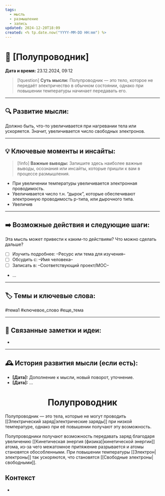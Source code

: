 ```yaml
---
tags:
  - мысль
  - размышление
  - запись
updated: 2024-12-20T18:09
created: <% tp.date.now("YYYY-MM-DD HH:mm") %>
---
```


# 💭  [Полупроводник]

**Дата и время:** 23.12.2024, 09:12

> [!question] **Суть мысли:**
> Полупроводник — это тело, которое не передаёт электричество в обычном состоянии, однако при повышении температуры начинает передавать его.

---

## 🔍 Развитие мысли:

Должно быть, что-то увеличивается при нагревании тела или ускоряется.
Значит, увеличивается число свободных электронов. 

---

## 💡 Ключевые моменты и инсайты:

> [!info] **Важные выводы:**
> Запишите здесь наиболее важные выводы, осознания или инсайты, которые пришли к вам в процессе размышления.

- При увеличении температуры увеличивается электронная проводимость.
- Увеличивается число т.н. “дырок”, которые обеспечивают электронную проводимость p-типа, или дырочного типа.
- Увеличив

---

## ➡️ Возможные действия и следующие шаги:

Эта мысль может привести к каким-то действиям? Что можно сделать дальше?

- [ ] Изучить подробнее: –Ресурс или тема для изучения–
- [ ] Обсудить с: –Имя человека–
- [ ] Записать в: –Соответствующий проект/MOC–
- ...

---

## 🏷️ Темы и ключевые слова:

#тема1 #ключевое_слово #еще_тема

---

## 🔄 Связанные заметки и идеи:

- 

---

## 🕰️ История развития мысли (если есть):

* **[Дата]:**  Дополнение к мысли, новый поворот, уточнение.
* **[Дата]:**  ...
<center> <h1> <b> Полупроводник </b> </h1> </center>
Полупроводник — это тела, которые не могут проводить [[Электрический заряд|электрические заряды]] при низкой температуре, однако при её повышении получают эту возможность.
 
Полупроводники получают возможность передавать заряд благодаря увеличению [[Кинетическая энергия (физика)|кинетической энергии]] атома, из-за чего межатомное притяжение разрывается и атомы становятся обособленными. При повышении температуры [[Электрон|электроны]] так ускоряются, что становятся [[Свободные электроны|свободными]].


## Контекст
- 

